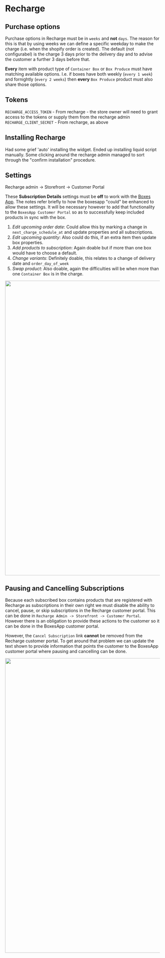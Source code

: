 # Recharge

## Purchase options

Purchase options in Recharge must be in `weeks` and **not** `days`. The reason
for this is that by using weeks we can define a specific weekday to make the charge
(i.e. when the shopify order is created). The default (not configurabel) is the charge 3 days
prior to the delivery day and to advise the customer a further 3 days before
that.

**Every** item with product type of `Container Box` or `Box Produce` must have
matching available options. I.e. if boxes have both weekly (``every 1 week``) and fornightly
(``every 2 weeks``) then **every** `Box Produce` product must also share those options.

## Tokens

`RECHARGE_ACCESS_TOKEN` - From recharge - the store owner will need to grant
access to the tokens or supply them from the recharge admin
`RECHARGE_CLIENT_SECRET` - From recharge, as above

## Installing Recharge

Had some grief 'auto' installing the widget. Ended up installing liquid script
manually. Some clicking around the recharge admin managed to sort through the
"confirm installation" procedure.

## Settings

Recharge admin -> Storefront -> Customer Portal

These **Subscription Details** settings must be **off** to work with the [Boxes
App](http://boxesapp.nz). The notes refer briefly to how the boxesapp "could"
be enhanced to allow these settings. It will be necessary however to add that
functionality to the `BoxesApp Customer Portal` so as to successfully keep
included products in sync with the box.

1. *Edit upcoming order date*:
  Could allow this by marking a change in `next_charge_schedule_at` and update properties and all subscriptions.
2. *Edit upcoming quantity*:
  Also could do this, if an extra item then update box properties.
3. *Add products to subscription*:
  Again doable but if more than one box would have to choose a default.
4. *Change variants*:
  Definitely doable, this relates to a change of delivery date and `order_day_of_week`
5. *Swap product*:
  Also doable, again the difficulties will be when more than one `Container Box` is in the charge.

<img src="/assets/CustomerPortal.png" width="960" />

## Pausing and Cancelling Subscriptions

Because each subscribed box contains products that are registered with Recharge
as subscriptions in their own right we must disable the ability to cancel,
pause, or skip subscriptions in the Recharge customer portal. This can be done
in `Recharge Admin -> Storefront -> Customer Portal`. However there is an
obligation to provide these actions to the customer so it can be done in the
BoxesApp customer portal.

However, the `Cancel Subscription` link **cannot** be removed from the Recharge
customer portal. To get around that problem we can update the text shown to
provide information that points the customer to the BoxesApp customer portal
where pausing and cancelling can be done.

<img src="/assets/Translations.png" width="960" />
